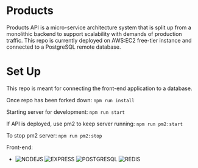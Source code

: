 # Products
Products API is a micro-service architecture system that is split up from a monolithic backend to support scalability with demands of production traffic. This repo is currently deployed on AWS:EC2 free-tier instance and connected to a PostgreSQL remote database.

# Set Up
This repo is meant for connecting the front-end application to a database.

Once repo has been forked down:
`npm run install`

Starting server for development:
`npm run start`

If API is deployed, use pm2 to keep server running:
`npm run pm2:start`

To stop pm2 server:
`npm run pm2:stop`

Front-end:
- ![NODEJS](https://img.shields.io/badge/Node.js-339933?style=for-the-badge&logo=nodedotjs&logoColor=white)
![EXPRESS](https://img.shields.io/badge/Express.js-000000?style=for-the-badge&logo=express&logoColor=white)
![POSTGRESQL](https://img.shields.io/badge/PostgreSQL-316192?style=for-the-badge&logo=postgresql&logoColor=white)
![REDIS](https://img.shields.io/badge/redis-%23DD0031.svg?&style=for-the-badge&logo=redis&logoColor=white)
